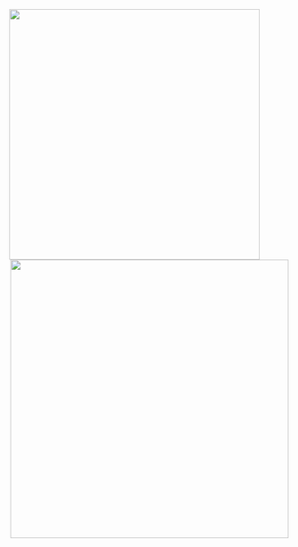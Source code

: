 <div>
    <picture>
        <source media="(prefers-color-scheme:light)" type="https://raw.githubusercontent.com/NathanDagDane/NathanDagDane/refs/heads/main/Resources/svg/title-light.svg">
        <img class="image" src="https://raw.githubusercontent.com/NathanDagDane/NathanDagDane/refs/heads/main/Resources/svg/title.svg" width="450">
    </picture>
</div>

<div align="center">
    <a href="https://github.com/NathanDagDane/Clickett">
        <picture>
            <source media="(prefers-color-scheme:light)" srcset="https://raw.githubusercontent.com/NathanDagDane/NathanDagDane/refs/heads/main/Resources/svg/wingBox-light.svg">
            <img class="image" src="https://raw.githubusercontent.com/NathanDagDane/NathanDagDane/refs/heads/main/Resources/svg/wingBox.svg" width="500">
        </picture>
    </a>
</div>